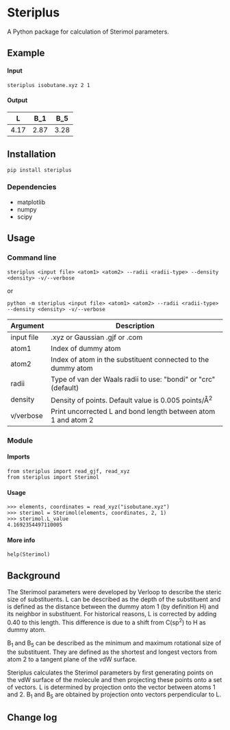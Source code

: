 # Steriplus
A Python package for calculation of Sterimol parameters.

## Example
#### Input
```
steriplus isobutane.xyz 2 1
```

#### Output

|L      |B\_1      | B\_5 |
|-|-|-|
|4.17     |2.87      |3.28|
## Installation
```
pip install steriplus
```

### Dependencies
* matplotlib
* numpy
* scipy

## Usage
### Command line
```
steriplus <input file> <atom1> <atom2> --radii <radii-type> --density <density> -v/--verbose
```  
or  
```
python -m steriplus <input file> <atom1> <atom2> --radii <radii-type> --density <density> -v/--verbose
```

|Argument   | Description                                                    |
|-----------|----------------------------------------------------------------|
|input file | .xyz or Gaussian .gjf or .com                                  |
|atom1      | Index of dummy atom                                            |
|atom2      | Index of atom in the substituent connected to the dummy atom   |
|radii      | Type of van der Waals radii to use: "bondi" or "crc" (default) |
|density    | Density of points. Default value is 0.005 points/Å<sup>2</sup> |
|v/verbose  | Print uncorrected L and bond length between atom 1 and atom 2  |

### Module
#### Imports
```
from steriplus import read_gjf, read_xyz
from steriplus import Sterimol
```

#### Usage
```
>>> elements, coordinates = read_xyz("isobutane.xyz")
>>> sterimol = Sterimol(elements, coordinates, 2, 1)
>>> sterimol.L_value
4.1692354497110005
```

#### More info
```
help(Sterimol)
```

## Background
The Sterimool parameters were developed by Verloop to describe the steric size
of substituents. L can be described as the depth of the substituent and is
defined as the distance between the dummy atom 1 (by definition H) and its
neighbor in substituent. For historical reasons, L is corrected by adding 0.40
to this length. This difference is due to a shift from C(sp<sup>2</sup>) to H
as dummy atom.

B<sub>1</sub> and B<sub>5</sub> can be described as the minimum and maximum
rotational size of the substituent. They are defined as the shortest and longest
vectors from atom 2 to a tangent plane of the vdW surface.

Steriplus calculates the Sterimol parameters by first generating points on the
vdW surface of the molecule and then projecting these points onto a set of
vectors. L is determined by projection onto the vector between atoms 1 and 2.
B<sub>1</sub> and B<sub>5</sub> are obtained by projection onto vectors
perpendicular to L.

## Change log
